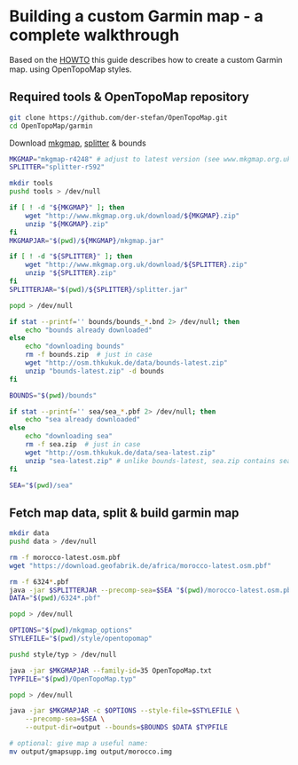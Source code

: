 # Building a custom Garmin map - a complete walkthrough

Based on the [HOWTO](HOWTO) this guide describes how to create a custom Garmin map.
using OpenTopoMap styles.

## Required tools & OpenTopoMap repository

```bash
git clone https://github.com/der-stefan/OpenTopoMap.git
cd OpenTopoMap/garmin
```

Download [mkgmap](http://www.mkgmap.org.uk/download/mkgmap.html),
[splitter](http://www.mkgmap.org.uk/download/splitter.html) & bounds

```bash
MKGMAP="mkgmap-r4248" # adjust to latest version (see www.mkgmap.org.uk)
SPLITTER="splitter-r592"

mkdir tools
pushd tools > /dev/null

if [ ! -d "${MKGMAP}" ]; then
    wget "http://www.mkgmap.org.uk/download/${MKGMAP}.zip"
    unzip "${MKGMAP}.zip"
fi
MKGMAPJAR="$(pwd)/${MKGMAP}/mkgmap.jar"

if [ ! -d "${SPLITTER}" ]; then
    wget "http://www.mkgmap.org.uk/download/${SPLITTER}.zip"
    unzip "${SPLITTER}.zip"
fi
SPLITTERJAR="$(pwd)/${SPLITTER}/splitter.jar"

popd > /dev/null

if stat --printf='' bounds/bounds_*.bnd 2> /dev/null; then
    echo "bounds already downloaded"
else
    echo "downloading bounds"
    rm -f bounds.zip  # just in case
    wget "http://osm.thkukuk.de/data/bounds-latest.zip"
    unzip "bounds-latest.zip" -d bounds
fi

BOUNDS="$(pwd)/bounds"

if stat --printf='' sea/sea_*.pbf 2> /dev/null; then
    echo "sea already downloaded"
else
    echo "downloading sea"
    rm -f sea.zip  # just in case
    wget "http://osm.thkukuk.de/data/sea-latest.zip"
    unzip "sea-latest.zip" # unlike bounds-latest, sea.zip contains sea/ folder already
fi

SEA="$(pwd)/sea"
```

## Fetch map data, split & build garmin map

```bash
mkdir data
pushd data > /dev/null

rm -f morocco-latest.osm.pbf
wget "https://download.geofabrik.de/africa/morocco-latest.osm.pbf"

rm -f 6324*.pbf
java -jar $SPLITTERJAR --precomp-sea=$SEA "$(pwd)/morocco-latest.osm.pbf"
DATA="$(pwd)/6324*.pbf"

popd > /dev/null

OPTIONS="$(pwd)/mkgmap_options"
STYLEFILE="$(pwd)/style/opentopomap"

pushd style/typ > /dev/null

java -jar $MKGMAPJAR --family-id=35 OpenTopoMap.txt
TYPFILE="$(pwd)/OpenTopoMap.typ"

popd > /dev/null

java -jar $MKGMAPJAR -c $OPTIONS --style-file=$STYLEFILE \
    --precomp-sea=$SEA \
    --output-dir=output --bounds=$BOUNDS $DATA $TYPFILE

# optional: give map a useful name:
mv output/gmapsupp.img output/morocco.img

```
